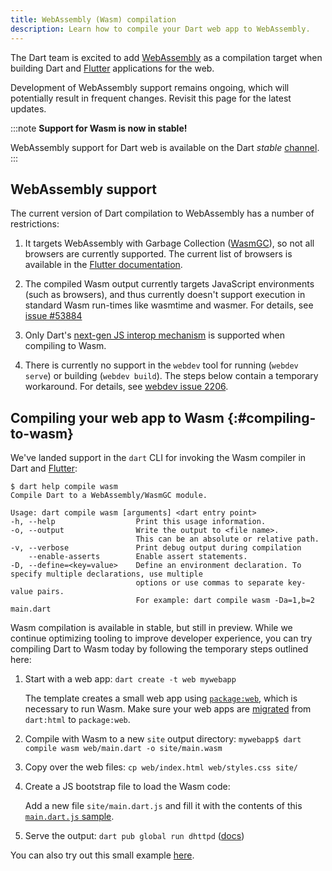 ```yaml
---
title: WebAssembly (Wasm) compilation
description: Learn how to compile your Dart web app to WebAssembly.
---
```


The Dart team is excited to add
[WebAssembly](https://webassembly.org/) as a compilation target when building
Dart and [Flutter][] applications for the web.

Development of WebAssembly support remains ongoing,
which will potentially result in frequent changes. 
Revisit this page for the latest updates.

:::note
**Support for Wasm is now in stable!**

WebAssembly support for Dart web is available on the Dart 
*stable* [channel](/get-dart#release-channels).
:::

## WebAssembly support

The current version of Dart compilation to WebAssembly has a number of
restrictions:

1. It targets WebAssembly with Garbage Collection ([WasmGC][]),
   so not all browsers are currently supported.
   The current list of browsers is available in the [Flutter documentation][Flutter].

1. The compiled Wasm output currently targets JavaScript environments
   (such as browsers), and thus currently doesn't support execution in standard
   Wasm run-times like wasmtime and wasmer. For details, see
   [issue #53884]({{site.repo.dart.sdk}}/issues/53884)

1. Only Dart's
   [next-gen JS interop mechanism](/interop/js-interop/)
   is supported when compiling to Wasm.

1. There is currently no support in the `webdev` tool for running
   (`webdev serve`) or building (`webdev build`). The steps below
   contain a temporary workaround. For details, see
   [webdev issue 2206]({{site.repo.dart.org}}/webdev/issues/2296).

## Compiling your web app to Wasm {:#compiling-to-wasm}

We've landed support in the `dart` CLI for invoking the
Wasm compiler in Dart and [Flutter][]:

```console
$ dart help compile wasm
Compile Dart to a WebAssembly/WasmGC module.

Usage: dart compile wasm [arguments] <dart entry point>
-h, --help                  Print this usage information.
-o, --output                Write the output to <file name>.
                            This can be an absolute or relative path.
-v, --verbose               Print debug output during compilation
    --enable-asserts        Enable assert statements.
-D, --define=<key=value>    Define an environment declaration. To specify multiple declarations, use multiple
                            options or use commas to separate key-value pairs.
                            For example: dart compile wasm -Da=1,b=2 main.dart
```

Wasm compilation is available in stable, but still in preview.
While we continue optimizing tooling to improve developer experience,
you can try compiling Dart to Wasm today
by following the temporary steps outlined here:

1. Start with a web app: `dart create -t web mywebapp`

    The template creates a small web app using [`package:web`][],
    which is necessary to run Wasm.
    Make sure your web apps are [migrated][] from `dart:html` to `package:web`.

1. Compile with Wasm to a new `site` output directory: `mywebapp$ dart compile wasm web/main.dart -o site/main.wasm`

1. Copy over the web files: `cp web/index.html web/styles.css site/`

1. Create a JS bootstrap file to load the Wasm code:
   
   Add a new file `site/main.dart.js` and fill it with the contents of
   this [`main.dart.js` sample](https://gist.github.com/mit-mit/0fcb1247a9444b0cadf611aa5fc6f32e).

1. Serve the output: `dart pub global run dhttpd` ([docs][dhttpd])

You can also try out this small example [here](https://github.com/mit-mit/sandbox).

[WasmGC]: https://developer.chrome.com/blog/wasmgc/
[Flutter]: {{site.flutter}}/wasm
[`package:web`]: {{site.pub-pkg}}/web
[`dart:js_interop`]: {{site.dart.api}}/{{site.dart.sdk.channel}}/dart-js_interop 
[migrated]: /interop/js-interop/package-web/
[dhttpd]: {{site.pub-pkg}}/dhttpd
